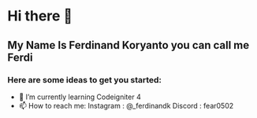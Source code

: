 # Hi there 👋


## **My Name Is Ferdinand Koryanto you can call me Ferdi**

### Here are some ideas to get you started:

- 🌱 I’m currently learning Codeigniter 4
- 📫 How to reach me:
  Instagram : @_ferdinandk
  Discord : fear0502

